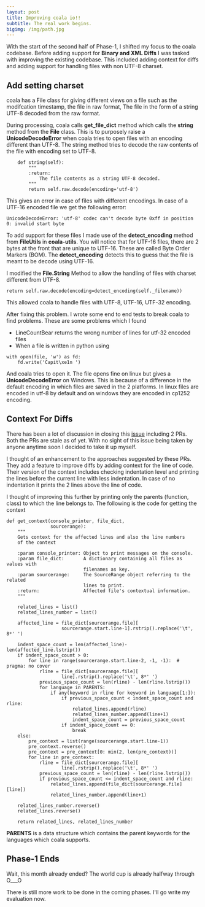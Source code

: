 ```yaml
---
layout: post
title: Improving coala io!!
subtitle: The real work begins.
bigimg: /img/path.jpg
---
```


With the start of the second half of Phase-1, I shifted my focus to the coala codebase. Before adding support for **Binary and XML Diffs**
I was tasked with improving the existing codebase. This included adding context for diffs and adding support for handling files with 
non UTF-8 charset.

## Add setting charset

coala has a File class for giving different views on a file such as the modifcation timestamp, the file in raw format, The file in the 
form of a string UTF-8 decoded from the raw format. 

During processing, coala calls **get_file_dict** method which calls the **string** method from the **File** class.
This is to purposely raise a **UnicodeDecodeError** when coala tries to open files with an encoding different than UTF-8. The string
method tries to decode the raw contents of the file with encoding set to UTF-8.

~~~
    def string(self):
        """
        :return:
            The file contents as a string UTF-8 decoded.
        """
        return self.raw.decode(encoding='utf-8')
~~~

This gives an error in case of files with different encodings. In case of a UTF-16 encoded file we get the following error:

~~~
UnicodeDecodeError: 'utf-8' codec can't decode byte 0xff in position 0: invalid start byte
~~~

To add support for these files I made use of the **detect_encoding** method from **FileUtils** in **coala-utils**.
You will notice that for UTF-16 files, there are 2 bytes at the front that are unique to UTF-16. These are called 
Byte Order Markers (BOM). The **detect_encoding** detects this to guess that the file is meant to be decode using
UTF-16.

I modified the **File.String** Method to allow the handling of files with charset different from UTF-8.

~~~
return self.raw.decode(encoding=detect_encoding(self._filename))
~~~

This allowed coala to handle files with UTF-8, UTF-16, UTF-32 encoding. 

After fixing this problem. I wrote some end to end tests to break coala to find problems. These are some problems which I found 

* LineCountBear returns the wrong number of lines for utf-32 encoded files
* When a file is written in python using 

~~~
with open(file, 'w') as fd:
    fd.write('Capit\xe1n ')
~~~

And coala tries to open it. The file opens fine on linux but gives a **UnicodeDecodeError** on Windows.
This is because of a difference in the default encoding in which files are saved in the 2 platforms.
In linux files are encoded in utf-8 by default and on windows they are encoded in cp1252 encoding.

## Context For Diffs

There has been a lot of discussion in closing this [issue](https://github.com/coala/coala/issues/2745) including 2 PRs.
Both the PRs are stale as of yet. With no sight of this issue being taken by anyone anytime soon I decided to take it up 
myself.

I thought of an enhancement to the approaches suggested by these PRs. They add a feature to improve diffs by adding context for 
the line of code. Their version of the context includes checking indentation level and printing the lines before the 
current line with less indentation. In case of no indentation it prints the 2 lines above the line of code. 

I thought of improving this further by printing only the parents (function, class) to which the line belongs to. The following is the 
code for getting the context 

~~~
def get_context(console_printer, file_dict,
                sourcerange):
    """
    Gets context for the affected lines and also the line numbers
    of the context

    :param console_printer: Object to print messages on the console.
    :param file_dict:       A dictionary containing all files as values with
                            filenames as key.
    :param sourcerange:     The SourceRange object referring to the related
                            lines to print.
    :return:                Affected file's contextual information.
    """

    related_lines = list()
    related_lines_number = list()

    affected_line = file_dict[sourcerange.file][
                    sourcerange.start.line-1].rstrip().replace('\t', 8*' ')

    indent_space_count = len(affected_line)-len(affected_line.lstrip())
    if indent_space_count > 0:
        for line in range(sourcerange.start.line-2, -1, -1):  # pragma: no cover
            rline = file_dict[sourcerange.file][
                    line].rstrip().replace('\t', 8*' ')
            previous_space_count = len(rline) - len(rline.lstrip())
            for language in PARENTS:
                if any(keyword in rline for keyword in language[1:]):
                    if previous_space_count < indent_space_count and rline:
                        related_lines.append(rline)
                        related_lines_number.append(line+1)
                        indent_space_count = previous_space_count
                    if indent_space_count == 0:
                        break
    else:
        pre_context = list(range(sourcerange.start.line-1))
        pre_context.reverse()
        pre_context = pre_context[0: min(2, len(pre_context))]
        for line in pre_context:
            rline = file_dict[sourcerange.file][
                    line].rstrip().replace('\t', 8*' ')
            previous_space_count = len(rline) - len(rline.lstrip())
            if previous_space_count <= indent_space_count and rline:
                related_lines.append(file_dict[sourcerange.file][line])
                related_lines_number.append(line+1)

    related_lines_number.reverse()
    related_lines.reverse()

    return related_lines, related_lines_number
~~~

**PARENTS** is a data structure which contains the parent keywords for the languages which coala supports.

## Phase-1 Ends

Wait, this month already ended? The world cup is already halfway through O___O

There is still more work to be done in the coming phases. I'll go write my evaluation now.

